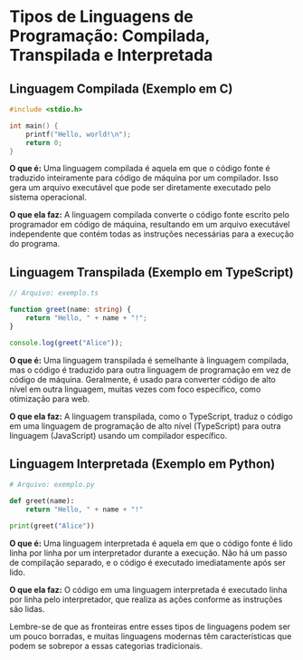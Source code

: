 
# Tipos de Linguagens de Programação: Compilada, Transpilada e Interpretada

## Linguagem Compilada (Exemplo em C)

```c
#include <stdio.h>

int main() {
    printf("Hello, world!\n");
    return 0;
}
```

**O que é:**
Uma linguagem compilada é aquela em que o código fonte é traduzido inteiramente para código de máquina por um compilador. Isso gera um arquivo executável que pode ser diretamente executado pelo sistema operacional.

**O que ela faz:**
A linguagem compilada converte o código fonte escrito pelo programador em código de máquina, resultando em um arquivo executável independente que contém todas as instruções necessárias para a execução do programa.

## Linguagem Transpilada (Exemplo em TypeScript)

```typescript
// Arquivo: exemplo.ts

function greet(name: string) {
    return "Hello, " + name + "!";
}

console.log(greet("Alice"));
```

**O que é:**
Uma linguagem transpilada é semelhante à linguagem compilada, mas o código é traduzido para outra linguagem de programação em vez de código de máquina. Geralmente, é usado para converter código de alto nível em outra linguagem, muitas vezes com foco específico, como otimização para web.

**O que ela faz:**
A linguagem transpilada, como o TypeScript, traduz o código em uma linguagem de programação de alto nível (TypeScript) para outra linguagem (JavaScript) usando um compilador específico.

## Linguagem Interpretada (Exemplo em Python)

```python
# Arquivo: exemplo.py

def greet(name):
    return "Hello, " + name + "!"

print(greet("Alice"))
```

**O que é:**
Uma linguagem interpretada é aquela em que o código fonte é lido linha por linha por um interpretador durante a execução. Não há um passo de compilação separado, e o código é executado imediatamente após ser lido.

**O que ela faz:**
O código em uma linguagem interpretada é executado linha por linha pelo interpretador, que realiza as ações conforme as instruções são lidas.

Lembre-se de que as fronteiras entre esses tipos de linguagens podem ser um pouco borradas, e muitas linguagens modernas têm características que podem se sobrepor a essas categorias tradicionais.